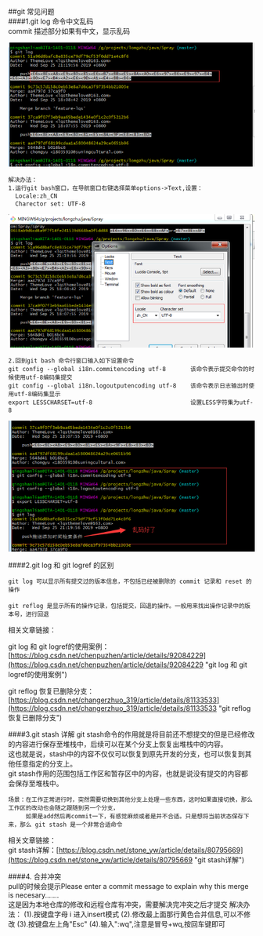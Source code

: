 ##git 常见问题    
####1.git log 命令中文乱码  
	commit 描述部分如果有中文，显示乱码  

![](/images/git_log_luanma.png)       

	解决办法：
	1.运行git bash窗口，在导航窗口右键选择菜单options->Text,设置： 
	  Locale:zh_CN  
	  Charector set: UTF-8   
![](/images/git_bash_options_text_settings.png)           

	2.回到git bash 命令行窗口输入如下设置命令 
	git config --global i18n.commitencoding utf-8  		该命令表示提交命令的时候使用utf-8编码集提交
	git config --global i18n.logoutputencoding utf-8 	该命令表示日志输出时使用utf-8编码集显示
	export LESSCHARSET=utf-8  							设置LESS字符集为utf-8	

![](/images/git_log_solve_luanma_command.png)     
     

####2.git log 和 git logref 的区别  
	
	git log 可以显示所有提交过的版本信息，不包括已经被删除的 commit 记录和 reset 的操作
	
	git reflog 是显示所有的操作记录，包括提交，回退的操作。一般用来找出操作记录中的版本号，进行回退  

相关文章链接：  

git log 和 git logref的使用案例：[https://blog.csdn.net/chenpuzhen/article/details/92084229](https://blog.csdn.net/chenpuzhen/article/details/92084229 "git log 和 git logref的使用案例")   

git reflog 恢复已删除分支： [https://blog.csdn.net/changerzhuo_319/article/details/81133533](https://blog.csdn.net/changerzhuo_319/article/details/81133533 "git reflog 恢复已删除分支")    

####3.git stash 详解 
	git stash命令的作用就是将目前还不想提交的但是已经修改的内容进行保存至堆栈中，后续可以在某个分支上恢复出堆栈中的内容。   
	这也就是说，stash中的内容不仅仅可以恢复到原先开发的分支，也可以恢复到其他任意指定的分支上。    
	git stash作用的范围包括工作区和暂存区中的内容，也就是说没有提交的内容都会保存至堆栈中。       

	场景：在工作正常进行时，突然需要切换到其他分支上处理一些东西，这时如果直接切换，那么工作区的改动也会随之跟随到另一个分支，   
		 如果是add然后再commit一下，有感觉麻烦或者是并不合适。只是想将当前状态保存下来，那么 git stash 是一个非常合适命令   

相关文章链接：  
git stash详解：[https://blog.csdn.net/stone_yw/article/details/80795669](https://blog.csdn.net/stone_yw/article/details/80795669 "git stash详解")   
   

####4. 合并冲突  
	pull的时候会提示Please enter a commit message to explain why this merge is necesary.......  
	这是因为本地仓库的修改和远程仓库有冲突，需要解决完冲突之后才提交
	解决办法：
	(1).按键盘字母 i 进入insert模式
	(2).修改最上面那行黄色合并信息,可以不修改
	(3).按键盘左上角"Esc"
	(4).输入":wq",注意是冒号+wq,按回车键即可
